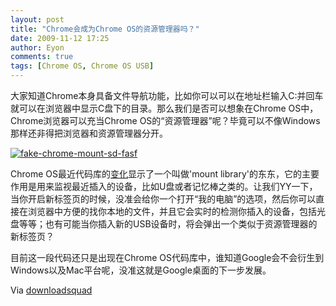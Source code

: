 ```yaml
---
layout: post
title: "Chrome会成为Chrome OS的资源管理器吗？"
date: 2009-11-12 17:25
author: Eyon
comments: true
tags: [Chrome OS, Chrome OS USB]
---
```

大家知道Chrome本身具备文件导航功能，比如你可以可以在地址栏输入C:并回车就可以在浏览器中显示C盘下的目录。那么我们是否可以想象在Chrome OS中，Chrome浏览器可以充当Chrome OS的“资源管理器”呢？毕竟可以不像Windows那样还非得把浏览器和资源管理器分开。

<a href="http://img.chromi.org/2009/11/fake-chrome-mount-sd-fasf.jpg">![fake-chrome-mount-sd-fasf](http://img.chromi.org/2009/11/fake-chrome-mount-sd-fasf-550x360.jpg "fake-chrome-mount-sd-fasf")</a>

Chrome OS最近代码库的[变化](http://src.chromium.org/viewvc/chrome/trunk/src/chrome/browser/chromeos/mount_library.cc?revision=31633&view=markup)显示了一个叫做'mount library'的东东，它的主要作用是用来监视最近插入的设备，比如U盘或者记忆棒之类的。让我们YY一下，当你开启新标签页的时候，没准会给你一个打开“我的电脑”的选项，然后你可以直接在浏览器中方便的找你本地的文件，并且它会实时的检测你插入的设备，包括光盘等等；也有可能当你插入新的USB设备时，将会弹出一个类似于资源管理器的新标签页？

目前这一段代码还只是出现在Chrome OS代码库中，谁知道Google会不会衍生到Windows以及Mac平台呢，没准这就是Google桌面的下一步发展。

Via [downloadsquad](http://www.downloadsquad.com/2009/11/12/chrome-os-browser-saddles-up-and-mounts-your-drives/)
